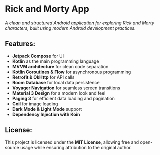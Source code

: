 # Rick and Morty App

*A clean and structured Android application for exploring Rick and Morty characters, built using modern Android development practices.*

## Features:
- **Jetpack Compose** for UI  
- **Kotlin** as the main programming language  
- **MVVM architecture** for clean code separation  
- **Kotlin Coroutines & Flow** for asynchronous programming  
- **Retrofit & OkHttp** for API calls  
- **Room Database** for local data persistence  
- **Voyager Navigation** for seamless screen transitions  
- **Material 3 Design** for a modern look and feel  
- **Paging 3** for efficient data loading and pagination  
- **Coil** for image loading  
- **Dark Mode & Light Mode** support  
- **Dependency Injection with Koin**  

## License:
This project is licensed under the **MIT License**, allowing free and open-source usage while ensuring attribution to the original author.
